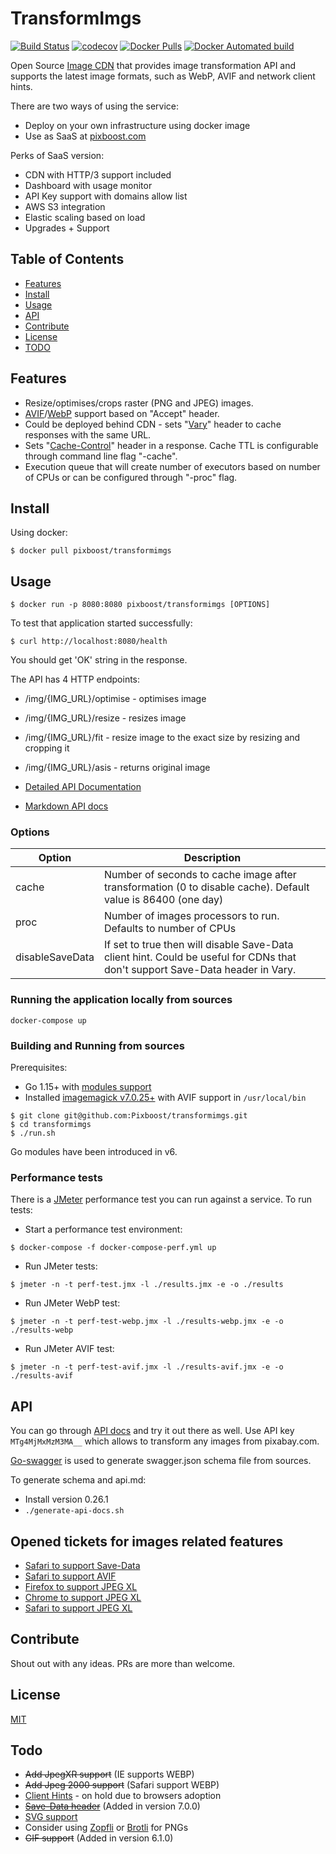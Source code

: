 # TransformImgs

[![Build Status](https://travis-ci.org/Pixboost/transformimgs.svg?branch=master)](https://travis-ci.org/Pixboost/transformimgs)
[![codecov](https://codecov.io/gh/Pixboost/transformimgs/branch/master/graph/badge.svg)](https://codecov.io/gh/Pixboost/transformimgs)
[![Docker Pulls](https://img.shields.io/docker/pulls/pixboost/transformimgs)](https://hub.docker.com/r/pixboost/transformimgs/)
[![Docker Automated build](https://img.shields.io/docker/automated/jrottenberg/ffmpeg.svg)](https://hub.docker.com/r/pixboost/transformimgs/)

Open Source [Image CDN](https://web.dev/image-cdns/) that provides image transformation API and supports 
the latest image formats, such as WebP, AVIF and network client hints. 

There are two ways of using the service:

* Deploy on your own infrastructure using docker image
* Use as SaaS at [pixboost.com](https://pixboost.com?source=github)

Perks of SaaS version:
* CDN with HTTP/3 support included
* Dashboard with usage monitor
* API Key support with domains allow list
* AWS S3 integration
* Elastic scaling based on load
* Upgrades + Support

## Table of Contents

- [Features](#features)
- [Install](#install)
- [Usage](#usage)
- [API](#api)
- [Contribute](#contribute)
- [License](#license)
- [TODO](#todo)

## Features

* Resize/optimises/crops raster (PNG and JPEG) images.
* [AVIF](https://en.wikipedia.org/wiki/AV1)/[WebP](https://developers.google.com/speed/webp/) support based on "Accept" header.
* Could be deployed behind CDN - sets "[Vary](www.w3.org/Protocols/rfc2616/rfc2616-sec14.html#sec14.44)" header to cache responses with the same URL.
* Sets "[Cache-Control](www.w3.org/Protocols/rfc2616/rfc2616-sec14.html#sec14.9)" header in a response. 
    Cache TTL is configurable through command line flag "-cache".
* Execution queue that will create number of executors based on number of CPUs or can be configured through "-proc" flag.

## Install

Using docker:

```
$ docker pull pixboost/transformimgs
```

## Usage

```
$ docker run -p 8080:8080 pixboost/transformimgs [OPTIONS]
```

To test that application started successfully:

`$ curl http://localhost:8080/health`

You should get 'OK' string in the response.

The API has 4 HTTP endpoints:

* /img/{IMG_URL}/optimise - optimises image
* /img/{IMG_URL}/resize - resizes image
* /img/{IMG_URL}/fit - resize image to the exact size by resizing and cropping it
* /img/{IMG_URL}/asis - returns original image

* [Detailed API Documentation](https://pixboost.com/docs/api/)
* [Markdown API docs](api.md)

### Options

| Option | Description |
|--------|-------------|
| cache  | Number of seconds to cache image after transformation (0 to disable cache). Default value is 86400 (one day) |
| proc   | Number of images processors to run. Defaults to number of CPUs |
| disableSaveData | If set to true then will disable Save-Data client hint. Could be useful for CDNs that don't support Save-Data header in Vary. |

### Running the application locally from sources

```
docker-compose up
```

### Building and Running from sources 

Prerequisites:

* Go 1.15+ with [modules support](https://golang.org/ref/mod)
* Installed [imagemagick v7.0.25+](http://imagemagick.org) with AVIF support in `/usr/local/bin`

```
$ git clone git@github.com:Pixboost/transformimgs.git
$ cd transformimgs
$ ./run.sh 
```

Go modules have been introduced in v6.

### Performance tests

There is a [JMeter](https://jmeter.apache.org) performance test you can run against a service. To run tests:

* Start a performance test environment:
```
$ docker-compose -f docker-compose-perf.yml up
```
* Run JMeter tests:
```
$ jmeter -n -t perf-test.jmx -l ./results.jmx -e -o ./results
```

* Run JMeter WebP test:
```
$ jmeter -n -t perf-test-webp.jmx -l ./results-webp.jmx -e -o ./results-webp
```

* Run JMeter AVIF test:
```
$ jmeter -n -t perf-test-avif.jmx -l ./results-avif.jmx -e -o ./results-avif
```

## API

You can go through [API docs](https://pixboost.com/docs/api/index.html) and try it out there as well. Use 
API key `MTg4MjMxMzM3MA__` which allows to transform any images from pixabay.com.

[Go-swagger](https://goswagger.io) is used to generate swagger.json schema file from sources. 

To generate schema and api.md:

* Install version 0.26.1
* `./generate-api-docs.sh`

## Opened tickets for images related features

* [Safari to support Save-Data](https://bugs.webkit.org/show_bug.cgi?id=199101)
* [Safari to support AVIF](https://bugs.webkit.org/show_bug.cgi?id=207750)
* [Firefox to support JPEG XL](https://bugzilla.mozilla.org/show_bug.cgi?id=1539075)
* [Chrome to support JPEG XL](https://bugs.chromium.org/p/chromium/issues/detail?id=1178058)
* [Safari to support JPEG XL](https://bugs.webkit.org/show_bug.cgi?id=208235)

## Contribute

Shout out with any ideas. PRs are more than welcome.

## License

[MIT](./LICENSE)

## Todo
* ~~Add JpegXR support~~ (IE supports WEBP)
* ~~Add Jpeg 2000 support~~ (Safari support WEBP)
* [Client Hints](https://github.com/Pixboost/transformimgs/issues/26) - on hold due to browsers adoption
* ~~[Save-Data header](https://github.com/Pixboost/transformimgs/issues/27)~~ (Added in version 7.0.0)
* [SVG support](https://github.com/Pixboost/transformimgs/issues/12)
* Consider using [Zopfli](https://github.com/google/zopfli) or [Brotli](https://en.wikipedia.org/wiki/Brotli) for PNGs
* ~~GIF support~~ (Added in version 6.1.0)
